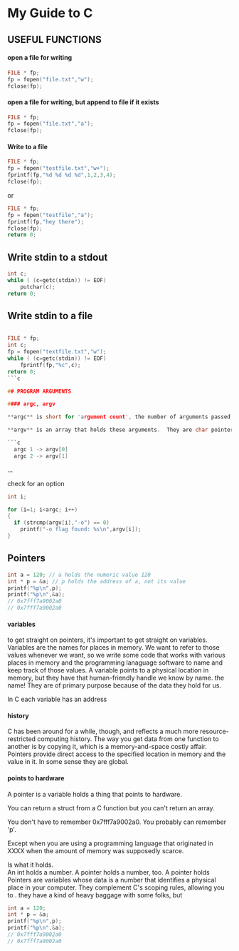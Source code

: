 My Guide to C
=============

## USEFUL FUNCTIONS

#### open a file for writing
```c
FILE * fp;
fp = fopen("file.txt","w");
fclose(fp);
```

#### open a file for writing, but append to file if it exists
```c
FILE * fp;
fp = fopen("file.txt","a");
fclose(fp);
```

#### Write to a file
```c
FILE * fp;
fp = fopen("testfile.txt","w+");
fprintf(fp,"%d %d %d %d",1,2,3,4);
fclose(fp);
```
or

```c
FILE * fp;
fp = fopen("testfile","a");
fprintf(fp,"hey there");
fclose(fp);
return 0;

```
## Write stdin to a stdout

```c
int c;
while ( (c=getc(stdin)) != EOF)
    putchar(c);
return 0;
```

## Write stdin to a file
```c

FILE * fp;
int c;
fp = fopen("textfile.txt","w");
while ( (c=getc(stdin)) != EOF)
    fprintf(fp,"%c",c);
return 0;
```c

## PROGRAM ARGUMENTS

#### argc, argv

**argc** is short for 'argument count', the number of arguments passed to the C program on execution.  If none are passed, argc is still 1 because the program is always passed its name.

**argv** is an array that holds these arguments.  They are char pointers ( char * ).  Think of argc as an array of strings that the Shell passes to your C program on the command line.

```c
  argc 1 -> argv[0]
  argc 2 -> argv[1]
```
...

check for an option

```c
int i;

for (i=1; i<argc; i++)
{ 
  if (strcmp(argv[i],"-o") == 0)
    printf("-o flag found: %s\n",argv[i]);
}
```

## Pointers

```c
int a = 120; // a holds the numeric value 120
int * p = &a; // p holds the address of a, not its value
printf("%p\n",p);
printf("%p\n",&a);
// 0x7fff7a9002a0
// 0x7fff7a9002a0

```

#### variables
to get straight on pointers, it's important to get straight on variables.   Variables are the names for places in memory.  We want to refer to those values whenever we want, so we write some code that works with various places in memory and the programming lanaguage software to name and keep track of those values. A variable points to a physical location in memory, but they have that human-friendly handle we know by name. the name!  They are of primary purpose because of the data they hold for us.

In C each variable has an address

#### history
C has been around for a while, though, and reflects a much more resource-restricted computing history.  The way you get data from one function to another is by copying it, which is a memory-and-space costly affair. Pointers provide direct access to the specified location in memory and the value in it.  In some sense they are global.

#### points to hardware
A pointer is a variable holds a thing that points to hardware.

You can return a struct from a C function but you can't return an array.  

You don't have to remember 0x7fff7a9002a0. You probably can remember 'p'.

Except when you are using a programming language that originated in XXXX when the amount of memory was supposedly scarce.

Is what it holds.  
An int holds a number.  A pointer holds a number, too.  A pointer holds Pointers are variables whose data is a number that identifies a physical place in your computer. They complement C's scoping rules, allowing you to  .  they have a kind of heavy baggage with some folks, but 

```c
int a = 120;
int * p = &a;
printf("%p\n",p);
printf("%p\n",&a);
// 0x7fff7a9002a0
// 0x7fff7a9002a0

```



